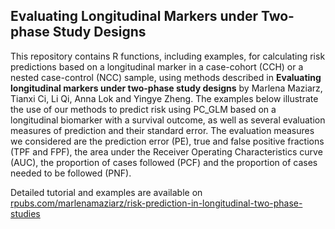 ## Evaluating Longitudinal Markers under Two-phase Study Designs

This repository contains R functions, including examples, for calculating risk predictions based on a longitudinal marker in a case-cohort (CCH) or a nested case-control (NCC) sample, using methods described in **Evaluating longitudinal markers under two-phase study designs** by Marlena Maziarz, Tianxi Ci, Li Qi, Anna Lok and Yingye Zheng. The examples below illustrate the use of our methods to predict risk using PC_GLM based on a longitudinal biomarker with a survival outcome, as well as several evaluation measures of prediction and their standard error. The evaluation measures we considered are the prediction error (PE), true and false positive fractions (TPF and FPF), the area under the Receiver Operating Characteristics curve (AUC), the proportion of cases followed (PCF) and the proportion of cases needed to be followed (PNF).

Detailed tutorial and examples are available on [rpubs.com/marlenamaziarz/risk-prediction-in-longitudinal-two-phase-studies](http://rpubs.com/marlenamaziarz/risk-prediction-in-longitudinal-two-phase-studies)
